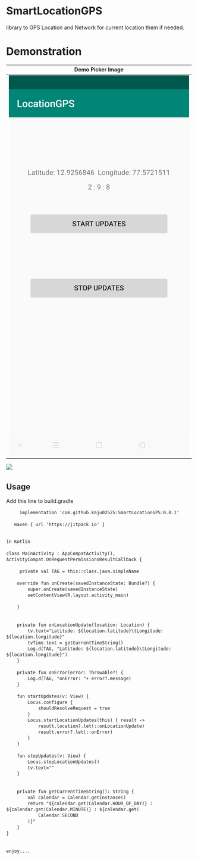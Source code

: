 # SmartLocationGPS
library to GPS Location and Network for current location them if needed.
# Demonstration
|Demo Picker Image|
|:---:|
|![](art/pic.png)|

[![](https://jitpack.io/v/kaju02525/SmartLocationGPS.svg)](https://jitpack.io/#kaju02525/SmartLocationGPS)




## Usage
Add this line to build.gradle
```
	 implementation 'com.github.kaju02525:SmartLocationGPS:0.0.1'
   
   maven { url 'https://jitpack.io' }
   
```

```
in Kotlin

class MainActivity : AppCompatActivity(), ActivityCompat.OnRequestPermissionsResultCallback {

     private val TAG = this::class.java.simpleName

    override fun onCreate(savedInstanceState: Bundle?) {
        super.onCreate(savedInstanceState)
        setContentView(R.layout.activity_main)

    }


    private fun onLocationUpdate(location: Location) {
        tv.text="Latitude: ${location.latitude}\tLongitude: ${location.longitude}"
        tvTime.text = getCurrentTimeString()
        Log.d(TAG, "Latitude: ${location.latitude}\tLongitude: ${location.longitude}")
    }

    private fun onError(error: Throwable?) {
        Log.d(TAG, "onError: "+ error?.message)
    }

    fun startUpdates(v: View) {
        Locus.configure {
            shouldResolveRequest = true
        }
        Locus.startLocationUpdates(this) { result ->
            result.location?.let(::onLocationUpdate)
            result.error?.let(::onError)
        }
    }

    fun stopUpdates(v: View) {
        Locus.stopLocationUpdates()
        tv.text=""
    }


    private fun getCurrentTimeString(): String {
        val calendar = Calendar.getInstance()
        return "${calendar.get(Calendar.HOUR_OF_DAY)} : ${calendar.get(Calendar.MINUTE)} : ${calendar.get(
            Calendar.SECOND
        )}"
    }
}


enjoy....
